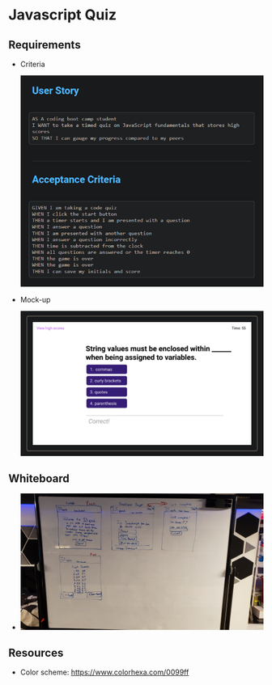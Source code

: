 # Javascript Quiz

## Requirements

- Criteria

  ![Criteria](./assets/images/readmeimgs/acceptance-criteria.png)

- Mock-up

  ![Mock-up](./assets/images/readmeimgs/mock-up.png)

## Whiteboard

- ![Whitboard](./assets/images/readmeimgs/whiteboard.jpg)

## Resources

- Color scheme:
  https://www.colorhexa.com/0099ff
